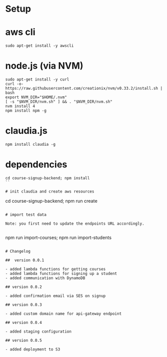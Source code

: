 # Setup

# aws cli

```
sudo apt-get install -y awscli
```

# node.js (via NVM)

```
sudo apt-get install -y curl
curl -o- https://raw.githubusercontent.com/creationix/nvm/v0.33.2/install.sh | bash
export NVM_DIR="$HOME/.nvm"
[ -s "$NVM_DIR/nvm.sh" ] && . "$NVM_DIR/nvm.sh"
nvm install 4
npm install npm -g
```
# claudia.js

```
npm install claudia -g
```

# dependencies

```
cd course-signup-backend; npm install
``

# init claudia and create aws resources

```
cd course-signup-backend; npm run create
```

# import test data

Note: you first need to update the endpoints URL accordingly.


```
npm run import-courses; npm run import-students
```

# Changelog

##  version 0.0.1

- added lambda functions for getting courses
- added lambda functions for signing up a student
- added communication with DynamoDB

## version 0.0.2

- added confirmation email via SES on signup

## version 0.0.3

- added custom domain name for api-gateway endpoint

## version 0.0.4

- added staging configuration

## version 0.0.5

- added deployment to S3
